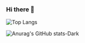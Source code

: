 ### Hi there 👋

<!--
**jamesome/jamesome** is a ✨ _special_ ✨ repository because its `README.md` (this file) appears on your GitHub profile.

Here are some ideas to get you started:

- 🔭 I’m currently working on ...
- 🌱 I’m currently learning ...
- 👯 I’m looking to collaborate on ...
- 🤔 I’m looking for help with ...
- 💬 Ask me about ...
- 📫 How to reach me: ...
- 😄 Pronouns: ...
- ⚡ Fun fact: ...
-->

![Top Langs](https://github-readme-stats.vercel.app/api/top-langs/?username=jamesome&layout=compact)

![Anurag's GitHub stats-Dark](https://github-readme-stats.vercel.app/api?username=jamesome&show_icons=true&theme=dark#gh-dark-mode-only)

<!--![Harlok's WakaTime stats](https://github-readme-stats.vercel.app/api/wakatime?username=jamesome&layout=compact)-->
